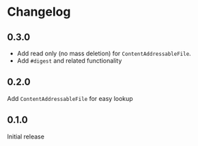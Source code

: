 # Changelog

## 0.3.0

- Add read only (no mass deletion) for `ContentAddressableFile`.
- Add `#digest` and related functionality

## 0.2.0
Add `ContentAddressableFile` for easy lookup

## 0.1.0
Initial release
